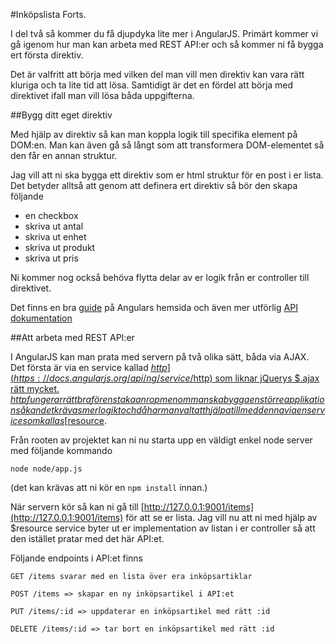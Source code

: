 #Inköpslista Forts.

I del två så kommer du få djupdyka lite mer i AngularJS. Primärt kommer vi gå igenom hur man kan arbeta med REST API:er och så kommer ni få bygga ert första direktiv.

Det är valfritt att börja med vilken del man vill men direktiv kan vara rätt kluriga och ta lite tid att lösa. Samtidigt är det en fördel att börja med direktivet ifall man vill lösa båda uppgifterna.

##Bygg ditt eget direktiv

Med hjälp av direktiv så kan man koppla logik till specifika element på DOM:en. Man kan även gå så långt som att transformera DOM-elementet så den får en annan struktur.

Jag vill att ni ska bygga ett direktiv som er html struktur för en post i er lista. Det betyder alltså att genom att definera ert direktiv så bör den skapa följande

* en checkbox
* skriva ut antal
* skriva ut enhet
* skriva ut produkt
* skriva ut pris

Ni kommer nog också behöva flytta delar av er logik från er controller till direktivet.

Det finns en bra [guide](https://code.angularjs.org/1.2.16/docs/guide/directive) på Angulars hemsida och även mer utförlig [API dokumentation](https://code.angularjs.org/1.2.16/docs/api/ng/service/$compile#description_comprehensive-directive-api_directive-definition-object)

##Att arbeta med REST API:er

I AngularJS kan man prata med servern på två olika sätt, båda via AJAX. Det första är via en service kallad [$http](https://docs.angularjs.org/api/ng/service/$http) som liknar jQuerys $.ajax rätt mycket. $http fungerar rätt bra för enstaka anrop men om man ska bygga en större applikation så kan det krävas mer logikt och då har man valt att hjälpa till med denna via en service som kallas [$resource](https://docs.angularjs.org/api/ngResource/service/$resource).

Från rooten av projektet kan ni nu starta upp en väldigt enkel node server med följande kommando

```node node/app.js```

(det kan krävas att ni kör en ```npm install``` innan.)

När servern kör så kan ni gå till [http://127.0.0.1:9001/items](http://127.0.0.1:9001/items) för att se er lista. Jag vill nu att ni med hjälp av $resource service byter ut er implementation av listan i er controller så att den istället pratar med det här API:et.

Följande endpoints i API:et finns

```
GET /items svarar med en lista över era inköpsartiklar

POST /items => skapar en ny inköpsartikel i API:et

PUT /items/:id => uppdaterar en inköpsartikel med rätt :id

DELETE /items/:id => tar bort en inköpsartikel med rätt :id

```
